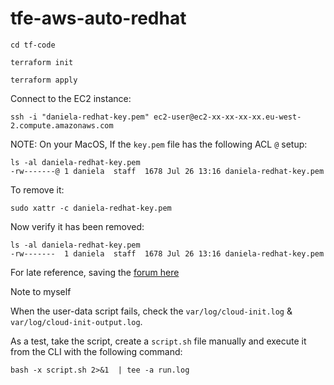 # tfe-aws-auto-redhat



```shell
cd tf-code
```

```shell
terraform init

terraform apply
```

Connect to the EC2 instance:
```shell
ssh -i "daniela-redhat-key.pem" ec2-user@ec2-xx-xx-xx-xx.eu-west-2.compute.amazonaws.com
```

NOTE: On your MacOS, If the `key.pem` file has the following ACL `@` setup:
```shell
ls -al daniela-redhat-key.pem
-rw-------@ 1 daniela  staff  1678 Jul 26 13:16 daniela-redhat-key.pem
```

To remove it:
```shell
sudo xattr -c daniela-redhat-key.pem
```

Now verify it has been removed:
```shell
ls -al daniela-redhat-key.pem       
-rw-------  1 daniela  staff  1678 Jul 26 13:16 daniela-redhat-key.pem
```

For late reference, saving the [forum here](https://apple.stackexchange.com/questions/42177/what-does-signify-in-unix-file-permissions)

Note to myself

When the user-data script fails, check the `var/log/cloud-init.log` & `var/log/cloud-init-output.log`.

As a test, take the script, create a `script.sh` file manually and execute it from the CLI with the following command:
```shell
bash -x script.sh 2>&1  | tee -a run.log
```

